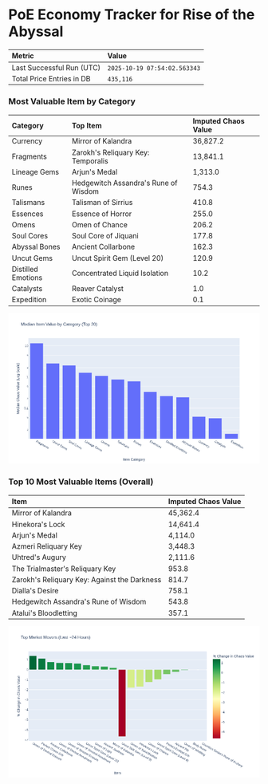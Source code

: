 # PoE Economy Tracker for Rise of the Abyssal

<!-- START_MAINTENANCE -->
| Metric | Value |
|:---|:---|
| Last Successful Run (UTC) | `2025-10-19 07:54:02.563343` |
| Total Price Entries in DB | `435,116` |

<!-- END_MAINTENANCE -->

<!-- START_DATAFRAME_DEBUG -->
<!-- END_DATAFRAME_DEBUG -->

<!-- START_CATEGORY_ANALYSIS -->
### Most Valuable Item by Category
| Category | Top Item | Imputed Chaos Value |
| :--- | :--- | :--- |
| Currency | Mirror of Kalandra | 36,827.2 |
| Fragments | Zarokh's Reliquary Key: Temporalis | 13,841.1 |
| Lineage Gems | Arjun's Medal | 1,313.0 |
| Runes | Hedgewitch Assandra's Rune of Wisdom | 754.3 |
| Talismans | Talisman of Sirrius | 410.8 |
| Essences | Essence of Horror | 255.0 |
| Omens | Omen of Chance | 206.2 |
| Soul Cores | Soul Core of Jiquani | 177.8 |
| Abyssal Bones | Ancient Collarbone | 162.3 |
| Uncut Gems | Uncut Spirit Gem (Level 20) | 120.9 |
| Distilled Emotions | Concentrated Liquid Isolation | 10.2 |
| Catalysts | Reaver Catalyst | 1.0 |
| Expedition | Exotic Coinage | 0.1 |


![Category Analysis Chart](charts/category_analysis.png)
<!-- END_ANALYSIS -->

<!-- START_ANALYSIS -->
### Top 10 Most Valuable Items (Overall)
| Item | Imputed Chaos Value |
| :--- | :--- |
| Mirror of Kalandra | 45,362.4 |
| Hinekora's Lock | 14,641.4 |
| Arjun's Medal | 4,114.0 |
| Azmeri Reliquary Key | 3,448.3 |
| Uhtred's Augury | 2,111.6 |
| The Trialmaster's Reliquary Key | 953.8 |
| Zarokh's Reliquary Key: Against the Darkness | 814.7 |
| Dialla's Desire | 758.1 |
| Hedgewitch Assandra's Rune of Wisdom | 543.8 |
| Atalui's Bloodletting | 357.1 |


![Market Movers Chart](charts/market_movers.png)
<!-- END_ANALYSIS -->
